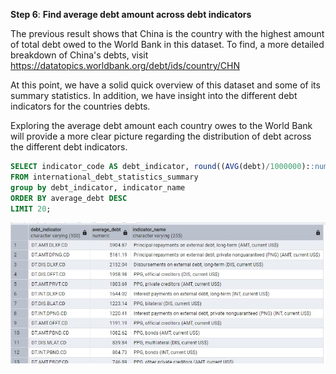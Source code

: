 **Step 6**: **Find average debt amount across debt indicators**

The previous result shows that China is the country with the highest amount of total debt owed to the World Bank 
in this dataset. To find, a more detailed breakdown of China's debts, visit https://datatopics.worldbank.org/debt/ids/country/CHN

At this point, we have a solid quick overview of this dataset and some of its summary statistics. In addition, we have
insight into the different debt indicators for the countries debts. 

Exploring the average debt amount each country owes to the World Bank will provide a more clear picture regarding the 
distribution of debt across the different debt indicators.

```sql
SELECT indicator_code AS debt_indicator, round((AVG(debt)/1000000)::numeric, 2) AS average_debt, indicator_name
FROM international_debt_statistics_summary
group by debt_indicator, indicator_name
ORDER BY average_debt DESC
LIMIT 20;
```

![Step 6 Result](/Step_6_result.jpg)
